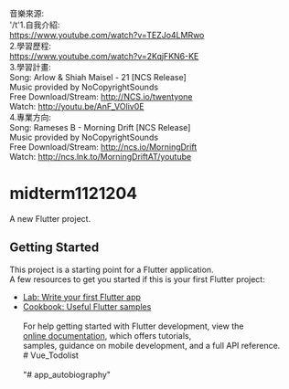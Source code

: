 音樂來源: <br>
'/t'1.自我介紹: <br>
https://www.youtube.com/watch?v=TEZJo4LMRwo<br>
2.學習歷程:<br>
https://www.youtube.com/watch?v=2KqjFKN6-KE<br>
3.學習計畫:<br>
Song: Arlow & Shiah Maisel - 21 [NCS Release]<br>
Music provided by NoCopyrightSounds<br>
Free Download/Stream: http://NCS.io/twentyone<br>
Watch: http://youtu.be/AnF_VOliv0E<br>
4.專業方向:<br>
Song: Rameses B - Morning Drift [NCS Release]<br>
Music provided by NoCopyrightSounds<br>
Free Download/Stream: http://ncs.io/MorningDrift<br>
Watch: http://ncs.lnk.to/MorningDriftAT/youtube<br>

# midterm1121204 <br>
A new Flutter project. <br>
## Getting Started <br>
This project is a starting point for a Flutter application. <br>
A few resources to get you started if this is your first Flutter project: <br>
- [Lab: Write your first Flutter app](https://docs.flutter.dev/get-started/codelab) <br>
- [Cookbook: Useful Flutter samples](https://docs.flutter.dev/cookbook) <br>
  <br>
For help getting started with Flutter development, view the <br>
[online documentation](https://docs.flutter.dev/), which offers tutorials, <br>
samples, guidance on mobile development, and a full API reference. <br>
#   V u e _ T o d o l i s t <br>
   <br>
"# app_autobiography" <br>
